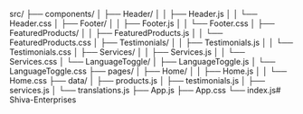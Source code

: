 src/
├── components/
│   ├── Header/
│   │   ├── Header.js
│   │   └── Header.css
│   ├── Footer/
│   │   ├── Footer.js
│   │   └── Footer.css
│   ├── FeaturedProducts/
│   │   ├── FeaturedProducts.js
│   │   └── FeaturedProducts.css
│   ├── Testimonials/
│   │   ├── Testimonials.js
│   │   └── Testimonials.css
│   ├── Services/
│   │   ├── Services.js
│   │   └── Services.css
│   └── LanguageToggle/
│       ├── LanguageToggle.js
│       └── LanguageToggle.css
├── pages/
│   ├── Home/
│   │   ├── Home.js
│   │   └── Home.css
├── data/
│   ├── products.js
│   ├── testimonials.js
│   ├── services.js
│   └── translations.js
├── App.js
├── App.css
└── index.js#   S h i v a - E n t e r p r i s e s  
 